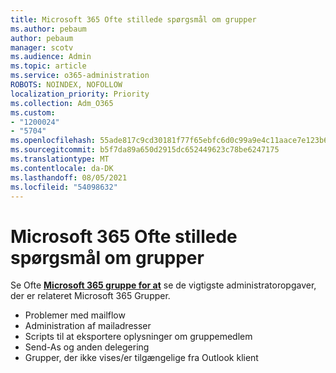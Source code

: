 ```yaml
---
title: Microsoft 365 Ofte stillede spørgsmål om grupper
ms.author: pebaum
author: pebaum
manager: scotv
ms.audience: Admin
ms.topic: article
ms.service: o365-administration
ROBOTS: NOINDEX, NOFOLLOW
localization_priority: Priority
ms.collection: Adm_O365
ms.custom:
- "1200024"
- "5704"
ms.openlocfilehash: 55ade817c9cd30181f77f65ebfc6d0c99a9e4c11aace7e123b6bf7e09fe516c2
ms.sourcegitcommit: b5f7da89a650d2915dc652449623c78be6247175
ms.translationtype: MT
ms.contentlocale: da-DK
ms.lasthandoff: 08/05/2021
ms.locfileid: "54098632"
---
```

# <a name="microsoft-365-groups-faq"></a>Microsoft 365 Ofte stillede spørgsmål om grupper

Se Ofte **[Microsoft 365 gruppe for at](https://aka.ms/M365GroupsFAQ)** se de vigtigste administratoropgaver, der er relateret Microsoft 365 Grupper.

- Problemer med mailflow
- Administration af mailadresser
- Scripts til at eksportere oplysninger om gruppemedlem
- Send-As og anden delegering
- Grupper, der ikke vises/er tilgængelige fra Outlook klient